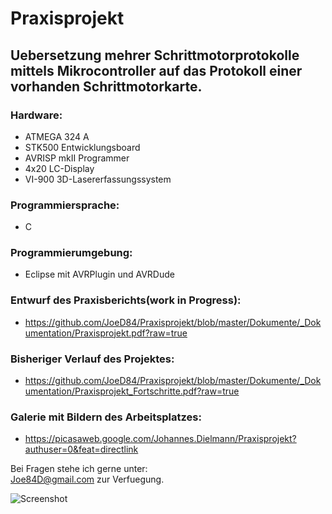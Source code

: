 # Praxisprojekt #

## Uebersetzung mehrer Schrittmotorprotokolle mittels Mikrocontroller auf das Protokoll einer vorhanden Schrittmotorkarte.

### Hardware:

*	ATMEGA 324 A
*	STK500 Entwicklungsboard
* AVRISP mkII Programmer
* 4x20 LC-Display 
* VI-900 3D-Lasererfassungssystem

### Programmiersprache: 

* C

### Programmierumgebung:

* Eclipse mit AVRPlugin und AVRDude

### Entwurf des Praxisberichts(**work in Progress**):
* https://github.com/JoeD84/Praxisprojekt/blob/master/Dokumente/_Dokumentation/Praxisprojekt.pdf?raw=true

### Bisheriger Verlauf des Projektes:
* https://github.com/JoeD84/Praxisprojekt/blob/master/Dokumente/_Dokumentation/Praxisprojekt_Fortschritte.pdf?raw=true

### Galerie mit Bildern des Arbeitsplatzes:
* https://picasaweb.google.com/Johannes.Dielmann/Praxisprojekt?authuser=0&feat=directlink

Bei Fragen stehe ich gerne unter:<br />
<Joe84D@gmail.com>
zur Verfuegung.

![Screenshot](https://lh5.googleusercontent.com/-3DdKukSgjJs/TuCvp-5xpEI/AAAAAAAALDs/eeFK-buyE2Q/s800/IMG_20111207_191907.jpg)
